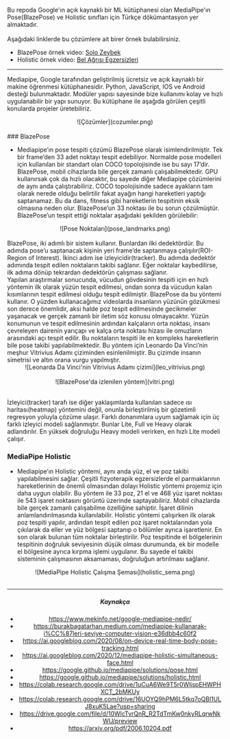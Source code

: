 Bu repoda Google'ın açık kaynaklı bir ML kütüphanesi olan MediaPipe'ın Pose(BlazePose) ve Holistic sınıfları için Türkçe dökümantasyon yer almaktadır. <br><br>
Aşağıdaki linklerde bu çözümlere ait birer örnek bulabilirsiniz.

- BlazePose örnek video: [Solo Zeybek](https://www.youtube.com/watch?v=TkPyRMrYUN8&t=2s)
- Holistic örnek video: [Bel Ağrısı Egzersizleri](https://www.youtube.com/watch?v=olS2u2oDGnA)

<hr>

Mediapipe, Google tarafından geliştirilmiş ücretsiz ve açık kaynaklı bir makine öğrenmesi kütüphanesidir. Python, JavaScript, IOS ve Android desteği bulunmaktadır. Modüler yapısı sayesinde bize kullanımı kolay ve hızlı uygulanabilir bir yapı sunuyor. Bu kütüphane ile aşağıda görülen çeşitli konularda projeler üretebiliriz.<br>
<center>![Çözümler](cozumler.png)</center><br>
### BlazePose


- Mediapipe’ın pose tespiti çözümü BlazePose olarak isimlendirilmiştir. Tek bir frame’den 33 adet noktayı tespit edebiliyor. Normalde pose modelleri için kullanılan bir standart olan COCO topolojisinde ise bu sayı 17’dir. BlazePose, mobil cihazlarda bile gerçek zamanlı çalışabilmektedir. GPU kullanırsak çok da hızlı olacaktır, bu sayede diğer Mediapipe çözümlerini de aynı anda çalıştırabiliriz. COCO topolojisinde sadece ayakların tam olarak nerede olduğu belirtilir fakat ayağın hangi hareketleri yaptığı saptanamaz. Bu da dans, fitness gibi hareketlerin tespitinin eksik olmasına neden olur. BlazePose’un 33 noktası ile bu sorun çözülmüştür. BlazePose’un tespit ettiği noktalar aşağıdaki şekilden görülebilir:<br>
<center>![Pose Noktaları](pose_landmarks.png)</center><br>
BlazePose, iki adımlı bir sistem kullanır. Bunlardan ilki dedektördür. Bu adımda pose’u saptanacak kişinin yeri frame’de saptanmaya çalışılır(ROI-Region of Interest). İkinci adım ise izleyicidir(tracker). Bu adımda dedektör adımında tespit edilen noktaların takibi sağlanır. Eğer noktalar kaybedilirse, ilk adıma dönüp tekrardan dedektörün çalışması sağlanır.  <br>
Yapılan araştırmalar sonucunda, vücudun gövdesinin tespiti için en hızlı yöntemin ilk olarak yüzün tespit edilmesi, ondan sonra da vücudun kalan kısımlarının tespit edilmesi olduğu tespit edilmiştir. BlazePose da bu yöntemi kullanır. O yüzden kullanacağımız videolarda insanların yüzünün gözükmesi son derece önemlidir, aksi halde poz tespit edilmesinde gecikmeler yaşanacak ve gerçek zamanlı bir iletim söz konusu olmayacaktır. Yüzün konumunun ve tespit edilmesinin ardından kalçaların orta noktası, insanı çevreleyen dairenin yarıçapı ve kalça orta noktası hizası ile omuzların arasındaki açı tespit edilir. Bu noktaların tespiti ile en kompleks hareketlerin bile pose takibi yapılabilmektedir. Bu yöntem için Leonardo Da Vinci’nin meşhur Vitrivius Adamı çiziminden esinlenilmiştir. Bu çizimde insanın simetrisi ve altın orana vurgu yapılmıştır. <br>
<center>![Leonarda Da Vinci'nin Vitrivius Adamı çizimi](leo_vitrivius.png)</center><br>
<center>![BlazePose'da izlenilen yöntem](vitri.png)</center><br>

İzleyici(tracker) tarafı ise diğer yaklaşımlarda kullanılan sadece ısı haritası(heatmap) yöntemini değil, onunla birleştirilmiş bir gözetimli regresyon yoluyla çözüme ulaşır. Farklı donanımlara uyum sağlamak için üç farklı izleyici modeli sağlanmıştır. Bunlar Lite, Full ve Heavy olarak adlandırılır. En yüksek doğruluğu Heavy modeli verirken, en hızlı Lite modeli çalışır. <br>

### MediaPipe Holistic 

- Mediapipe’ın Holistic yöntemi, aynı anda yüz, el ve poz takibi yapılabilmesini sağlar. Çeşitli fizyoterapik egzersizlerde el parmaklarının hareketlerinin de önemli olmasından dolayı Holistic yöntemi projemiz için daha uygun olabilir. Bu yöntem ile 33 poz, 21 el ve 468 yüz işaret noktası ile 543 işaret noktasını görüntü üzerinde saptayabiliriz. Mobil cihazlarda bile gerçek zamanlı çalışabilme özelliğine sahiptir. İşaret dilinin anlamlandırılmasında kullanılabilir. Holistic yöntemi çalışırken ilk olarak poz tespiti yapılır, ardından tespit edilen poz işaret noktalarından yola çıkılarak da eller ve yüz bölgesi saptanıp o bölümler ayrıca işaretlenir. En son olarak bulunan tüm noktalar birleştirilir. Poz tespitinde el bölgelerinin tespitinin doğruluk seviyesinin düşük olması durumunda, ek bir modelle el bölgesine ayrıca kırpma işlemi uygulanır. Bu sayede el takibi sisteminin çalışmasının aksamaması, doğruluğun artırılması sağlanır.<br>

<center>![MediaPipe Holistic Çalışma Şeması](holistic_sema.png)<center><br>
<hr>

##### Kaynakça  
- https://www.mekinfo.net/google-mediapipe-nedir/ <br>
- https://burakbagatarhan.medium.com/mediapipe-kullanarak-i%CC%87leri-seviye-computer-vision-e36dbb4c60f2 <br>
- https://ai.googleblog.com/2020/08/on-device-real-time-body-pose-tracking.html<br>
- https://ai.googleblog.com/2020/12/mediapipe-holistic-simultaneous-face.html
- https://google.github.io/mediapipe/solutions/pose.html
- https://google.github.io/mediapipe/solutions/holistic.html
- https://colab.research.google.com/drive/1uCuA6We9T5r0WljspEHWPHXCT_2bMKUy
- https://colab.research.google.com/drive/16UOYQ9hPM6L5tkq7oQBl1ULJ8xuK5Lae?usp=sharing
- https://drive.google.com/file/d/10WlcTvrQnR_R2TdTmKw0nkyRLqrwNkWU/preview
- https://arxiv.org/pdf/2006.10204.pdf

